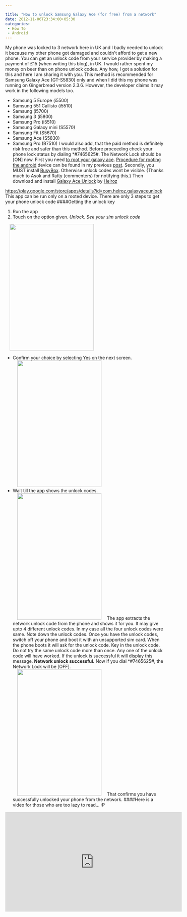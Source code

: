 ```yaml
---

title: "How to unlock Samsung Galaxy Ace (for free) from a network"
date: 2012-11-06T23:34:00+05:30
categories:
 - How To
 - Android
---
```

My phone was locked to 3 network here in UK and I badly needed to unlock it because my other phone got damaged and couldn't afford to get a new phone. You can get an unlock code from your service provider by making a payment of £15 (when writing this blog), in UK. I would rather spent my money on beer than on phone unlock codes. Any how, I got a solution for this and here I am sharing it with you.
This method is recommended for Samsung Galaxy Ace (GT-S5830) only and when I did this my phone was running on Gingerbread version 2.3.6. However, the developer claims it may work in the following models too.
* Samsung 5 Europe (i5500)
* Samsung 551 Callisto (i5510)
* Samsung (i5700)
* Samsung 3 (i5800)
* Samsung Pro (i5510)
* Samsung Galaxy mini (S5570)
* Samsung Fit (S5670)
* Samsung Ace (S5830)
* Samsung Pro (B7510)
I would also add, that the paid method is definitely risk free and safer than this method.
Before proceeding check your phone lock status by dialing *#7465625#. The Network Lock should be [ON] now.
First you need <a href="/2012/11/how-to-root-your-samsung-galaxy-ace.html">to root your galaxy ace</a>. <a href="/2012/11/how-to-root-your-samsung-galaxy-ace.html">Procedure for rooting the android</a> device can be found in my previous <a href="/2012/11/how-to-root-your-samsung-galaxy-ace.html">post</a>.
Secondly, you MUST install <a href="http://goo.gl/JOPF8">BusyBox</a>. Otherwise unlock codes wont be visible. {Thanks much to Asok and Ratty (commenters) for notifying this.}
Then download and install <a href="http://goo.gl/lT2Yz">Galaxy Ace Unlock</a> by <a href="http://goo.gl/D5Cg4">Helroz</a>
    
<a href="https://play.google.com/store/apps/details?id=com.helroz.galaxyaceunlock">https://play.google.com/store/apps/details?id=com.helroz.galaxyaceunlock</a>
This app can be run only on a  rooted device. There are only 3 steps to get your phone unlock code
####Getting the unlock key
1. Run the app
2. Touch on the option given. <em>Unlock. See your sim unlock code</em>
    
<a href="http://1.bp.blogspot.com/-WQ-bNPQ-ezI/UJlN9OcFnnI/AAAAAAAADxc/MUTiLahTtb8/s1600/SC20121106-174547.png" imageanchor="1" style="margin-left:1em; margin-right:1em"><img border="0" height="400" width="267" src="http://1.bp.blogspot.com/-WQ-bNPQ-ezI/UJlN9OcFnnI/AAAAAAAADxc/MUTiLahTtb8/s400/SC20121106-174547.png" /></a>
* Confirm your choice by selecting Yes on the next screen.
<a href="http://1.bp.blogspot.com/-2uNbRETZnMs/UJlOEZtscsI/AAAAAAAADxo/-1gmRBihI-4/s1600/SC20121106-174600.png" imageanchor="1" style="margin-left:1em; margin-right:1em"><img border="0" height="400" width="267" src="http://1.bp.blogspot.com/-2uNbRETZnMs/UJlOEZtscsI/AAAAAAAADxo/-1gmRBihI-4/s400/SC20121106-174600.png" /></a>
* Wait till the app shows the unlock codes.
<a href="http://3.bp.blogspot.com/-jNFJf8ZiyqU/UJbK4pgwrjI/AAAAAAAADw8/qM4ws_1XMGE/s1600/SC20121013-235211.png" imageanchor="1" style="margin-left:1em; margin-right:1em"><img border="0" height="400" width="267" src="http://3.bp.blogspot.com/-jNFJf8ZiyqU/UJbK4pgwrjI/AAAAAAAADw8/qM4ws_1XMGE/s400/SC20121013-235211.png" /></a> 
The app extracts the network unlock code from the phone and shows it for you. It may give upto 4 different unlock codes. In my case all the four unlock codes were same. Note down the unlock codes.
Once you have the unlock codes, switch off your phone and boot it with an unsupported sim card.
When the phone boots it will ask for the unlock code.
Key in the unlock code. Do not try the same unlock code more than once. Any one of the unlock code will have worked.
If the unlock is successful it will display this message. <strong>Network unlock successful.</strong>
Now if you dial *#7465625#, the Network Lock will be [OFF].
<a href="http://1.bp.blogspot.com/-M6SxKa3Qa1Q/UJlNtvxnUoI/AAAAAAAADxQ/hv9O0fyrzjU/s1600/SC20121106-174519.png" imageanchor="1" style="margin-left:1em; margin-right:1em"><img border="0" height="400" width="267" src="http://1.bp.blogspot.com/-M6SxKa3Qa1Q/UJlNtvxnUoI/AAAAAAAADxQ/hv9O0fyrzjU/s400/SC20121106-174519.png" /></a>
That confirms you have successfully unlocked your phone from the network.
####Here is a video for those who are too lazy to read... :P
<iframe width="560" height="315" src="http://www.youtube.com/embed/o_J4mSBojCc" frameborder="0" allowfullscreen></iframe>
